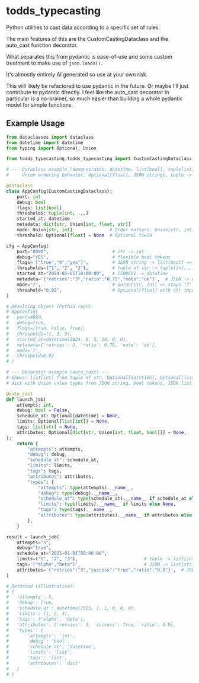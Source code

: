 # todds_typecasting
Python utilities to cast data according to a specific set of rules. 

The main features of this are the CustomCastingDataclass and the auto_cast function decorator.

What separates this from pydantic is ease-of-use and some custom treatment to make use of `json.loads()`.

It's almostly entirely AI generated so use at your own risk. 

This will likely be refactored to use pydantic in the future. 
Or maybe I'll just contribute to pydantic directly.
I feel like the auto_cast decorator in particular is a no-brainer, so much easier than building a whole pydantic model for simple functions.

## Example Usage
```python
from dataclasses import dataclass
from datetime import datetime
from typing import Optional, Union

from todds_typecasting.todds_typecasting import CustomCastingDataclass, auto_cast

# --- Dataclass example (demonstrates: datetime, list[bool], tuple[int,...], dict with Union value types,
#     Union ordering behavior, Optional[float], JSON strings, tuple -> list normalization) ---

@dataclass
class AppConfig(CustomCastingDataclass):
    port: int
    debug: bool
    flags: list[bool]
    thresholds: tuple[int, ...]
    started_at: datetime
    metadata: dict[str, Union[int, float, str]]
    mode: Union[str, int]              # Order matters: Union[str, int] keeps "7" as a string
    threshold: Optional[float] = None  # Optional field

cfg = AppConfig(
    port="8080",                        # str -> int
    debug="YES",                        # flexible bool tokens
    flags='["true","0","yes"]',         # JSON string -> list[bool] => [True, False, True]
    thresholds=("1", "2", "3"),         # tuple of str -> tuple[int,...]
    started_at="2024-05-05T10:00:00",   # ISO8601 -> datetime
    metadata='{"retries":"3","ratio":"0.75","note":"ok"}',  # JSON -> dict[str, Union[int,float,str]]
    mode="7",                           # Union[str, int] => stays "7" (first arm wins)
    threshold="0.92",                   # Optional[float] with str input
)

# Resulting object (Python repr):
# AppConfig(
#   port=8080,
#   debug=True,
#   flags=[True, False, True],
#   thresholds=(1, 2, 3),
#   started_at=datetime(2024, 5, 5, 10, 0, 0),
#   metadata={'retries': 3, 'ratio': 0.75, 'note': 'ok'},
#   mode='7',
#   threshold=0.92
# )

# --- Decorator example (auto_cast) ---
# Shows: list[int] from tuple of str, Optional[datetime], Optional[list[int]],
# dict with Union value types from JSON string, bool tokens, JSON list for tags.

@auto_cast
def launch_job(
    attempts: int,
    debug: bool = False,
    schedule_at: Optional[datetime] = None,
    limits: Optional[list[int]] = None,
    tags: list[str] = None,
    attributes: Optional[dict[str, Union[int, float, bool]]] = None,
):
    return {
        "attempts": attempts,
        "debug": debug,
        "schedule_at": schedule_at,
        "limits": limits,
        "tags": tags,
        "attributes": attributes,
        "types": {
            "attempts": type(attempts).__name__,
            "debug": type(debug).__name__,
            "schedule_at": type(schedule_at).__name__ if schedule_at else None,
            "limits": type(limits).__name__ if limits else None,
            "tags": type(tags).__name__,
            "attributes": type(attributes).__name__ if attributes else None,
        },
    }

result = launch_job(
    attempts="5",
    debug="true",
    schedule_at="2025-01-01T00:00:00",
    limits=("1", "2", "3"),                         # tuple -> list[int]
    tags='["alpha","beta"]',                        # JSON -> list[str]
    attributes='{"retries":"3","success":"true","ratio":"0.9"}',  # JSON -> dict[str, Union[int,bool,float]]
)

# Returned (illustrative):
# {
#   'attempts': 5,
#   'debug': True,
#   'schedule_at': datetime(2025, 1, 1, 0, 0, 0),
#   'limits': [1, 2, 3],
#   'tags': ['alpha', 'beta'],
#   'attributes': {'retries': 3, 'success': True, 'ratio': 0.9},
#   'types': {
#       'attempts': 'int',
#       'debug': 'bool',
#       'schedule_at': 'datetime',
#       'limits': 'list',
#       'tags': 'list',
#       'attributes': 'dict'
#   }
# }
```



